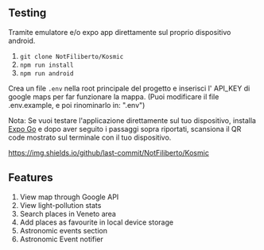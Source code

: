 ## Testing

Tramite emulatore e/o expo app direttamente sul proprio dispositivo android.

1. `git clone NotFiliberto/Kosmic`
2. `npm run install`
3. `npm run android`

Crea un file `.env` nella root principale del progetto e inserisci l' API_KEY di google maps per far funzionare la mappa. (Puoi modificare il file .env.example, e poi rinominarlo in: ".env")

Nota: Se vuoi testare l'applicazione direttamente sul tuo dispositivo, installa [Expo Go](https://expo.dev/client) e dopo aver seguito i passaggi sopra riportati, scansiona il QR code mostrato sul terminale con il tuo dispositivo.

https://img.shields.io/github/last-commit/NotFiliberto/Kosmic

## Features

1. View map through Google API <i class="fa-solid fa-map-location-dot" style="color: #00ff6e;"></i>
2. View light-pollution stats 
3. Search places in Veneto area
4. Add places as favourite in local device storage 
5. Astronomic events section
6. Astronomic Event notifier 
